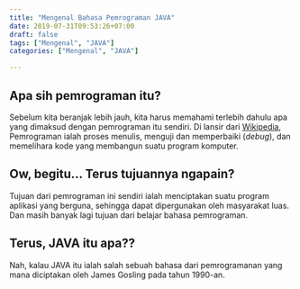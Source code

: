 ```yaml
---
title: "Mengenal Bahasa Pemrograman JAVA"
date: 2019-07-31T09:53:26+07:00
draft: false
tags: ["Mengenal", "JAVA"]
categories: ["Mengenal", "JAVA"]

---
```


## Apa sih pemrograman itu?

Sebelum kita beranjak lebih jauh, kita harus memahami terlebih dahulu apa yang dimaksud dengan pemrograman itu sendiri. Di lansir dari [Wikipedia](http://wikipedia/), Pemrograman ialah proses menulis, menguji dan memperbaiki (_debug_), dan memelihara kode  yang membangun suatu program komputer.

## Ow, begitu... Terus tujuannya ngapain?

Tujuan dari pemrograman ini sendiri ialah menciptakan suatu program aplikasi yang berguna, sehingga dapat dipergunakan oleh masyarakat luas. Dan masih banyak lagi tujuan dari belajar bahasa pemrograman.

## Terus, JAVA itu apa??

Nah, kalau JAVA itu ialah salah sebuah bahasa dari pemrogramanan yang mana diciptakan oleh James Gosling pada tahun 1990-an.